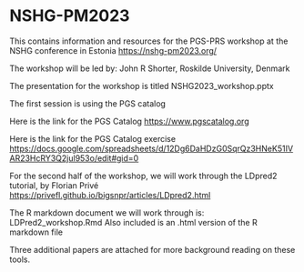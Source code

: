 # NSHG-PM2023

This contains information and resources for the PGS-PRS workshop at the NSHG conference in Estonia 
https://nshg-pm2023.org/

The workshop will be led by:
John R Shorter, Roskilde University, Denmark

The presentation for the workshop is titled NSHG2023_workshop.pptx

The first session is using the PGS catalog

Here is the link for the PGS Catalog
https://www.pgscatalog.org

Here is the link for the PGS Catalog exercise
https://docs.google.com/spreadsheets/d/12Dg6DaHDzG0SqrQz3HNeK51IVAR23HcRY3Q2jul953o/edit#gid=0

For the second half of the workshop, we will work through the LDpred2 tutorial, by Florian Privé
https://privefl.github.io/bigsnpr/articles/LDpred2.html

The R markdown document we will work through is: LDPred2_workshop.Rmd
Also included is an .html version of the R markdown file

Three additional papers are attached for more background reading on these tools.

